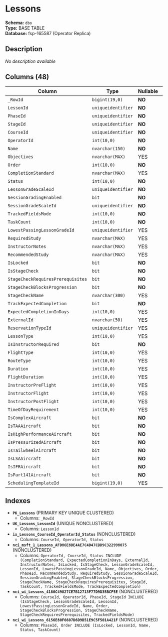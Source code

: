 # Lessons

**Schema:** `dbo`  
**Type:** BASE TABLE  
**Database:** fsp-165587 (Operator Replica)

## Description

*No description available*

## Columns (48)

| Column | Type | Nullable | Default | Keys | Description |
|--------|------|----------|---------|------|-------------|
| `_RowId` | `bigint(19,0)` | **NO** | `-` | PK | - |
| `LessonId` | `uniqueidentifier` | **NO** | `-` | - | - |
| `PhaseId` | `uniqueidentifier` | **NO** | `-` | - | - |
| `StageId` | `uniqueidentifier` | **NO** | `-` | - | - |
| `CourseId` | `uniqueidentifier` | **NO** | `-` | - | - |
| `OperatorId` | `int(10,0)` | **NO** | `-` | - | - |
| `Name` | `nvarchar(150)` | **NO** | `-` | - | - |
| `Objectives` | `nvarchar(MAX)` | YES | `-` | - | - |
| `Order` | `int(10,0)` | **NO** | `-` | - | - |
| `CompletionStandard` | `nvarchar(MAX)` | YES | `-` | - | - |
| `Status` | `int(10,0)` | **NO** | `-` | - | - |
| `LessonGradeScaleId` | `uniqueidentifier` | **NO** | `-` | - | - |
| `SessionGradingEnabled` | `bit` | **NO** | `-` | - | - |
| `SessionGradeScaleId` | `uniqueidentifier` | **NO** | `-` | - | - |
| `TrackedFieldsMode` | `int(10,0)` | **NO** | `-` | - | - |
| `TaskCount` | `int(10,0)` | **NO** | `-` | - | - |
| `LowestPassingLessonGradeId` | `uniqueidentifier` | YES | `-` | - | - |
| `RequiredStudy` | `nvarchar(MAX)` | YES | `-` | - | - |
| `InstructorNotes` | `nvarchar(MAX)` | YES | `-` | - | - |
| `RecommendedStudy` | `nvarchar(MAX)` | YES | `-` | - | - |
| `IsLocked` | `bit` | **NO** | `-` | - | - |
| `IsStageCheck` | `bit` | **NO** | `-` | - | - |
| `StageCheckRequiresPrerequisites` | `bit` | **NO** | `-` | - | - |
| `StageCheckBlocksProgression` | `bit` | **NO** | `-` | - | - |
| `StageCheckName` | `nvarchar(300)` | YES | `-` | - | - |
| `TrackExpectedCompletion` | `bit` | **NO** | `-` | - | - |
| `ExpectedCompletionInDays` | `int(10,0)` | YES | `-` | - | - |
| `ExternalId` | `nvarchar(50)` | YES | `-` | - | - |
| `ReservationTypeId` | `uniqueidentifier` | YES | `-` | - | - |
| `LessonType` | `int(10,0)` | YES | `-` | - | - |
| `IsInstructorRequired` | `bit` | **NO** | `-` | - | - |
| `FlightType` | `int(10,0)` | YES | `-` | - | - |
| `RouteType` | `int(10,0)` | YES | `-` | - | - |
| `Duration` | `int(10,0)` | YES | `-` | - | - |
| `FlightDuration` | `int(10,0)` | YES | `-` | - | - |
| `InstructorPreFlight` | `int(10,0)` | YES | `-` | - | - |
| `InstructorFlight` | `int(10,0)` | YES | `-` | - | - |
| `InstructorPostFlight` | `int(10,0)` | YES | `-` | - | - |
| `TimeOfDayRequirement` | `int(10,0)` | YES | `-` | - | - |
| `IsComplexAircraft` | `bit` | **NO** | `-` | - | - |
| `IsTAAAircraft` | `bit` | **NO** | `-` | - | - |
| `IsHighPerformanceAircraft` | `bit` | **NO** | `-` | - | - |
| `IsPressurizedAircraft` | `bit` | **NO** | `-` | - | - |
| `IsTailwheelAircraft` | `bit` | **NO** | `-` | - | - |
| `IsLSAAircraft` | `bit` | **NO** | `-` | - | - |
| `IsIFRAircraft` | `bit` | **NO** | `-` | - | - |
| `IsPart141Aircraft` | `bit` | **NO** | `-` | - | - |
| `SchedulingTemplateId` | `bigint(19,0)` | YES | `-` | - | - |

## Indexes

- **`PK_Lessons`** (PRIMARY KEY UNIQUE CLUSTERED)
  - Columns: `_RowId`
- **`UK_Lessons_LessonId`** (UNIQUE NONCLUSTERED)
  - Columns: `LessonId`
- **`ix_Lessons_CourseId_OperatorId_Status`** (NONCLUSTERED)
  - Columns: `CourseId, OperatorId, Status`
- **`nci_msft_1_Lessons_AFD86E8DE4AE7C4D47CBD9C322998075`** (NONCLUSTERED)
  - Columns: `OperatorId, CourseId, Status INCLUDE (CompletionStandard, ExpectedCompletionInDays, ExternalId, InstructorNotes, IsLocked, IsStageCheck, LessonGradeScaleId, LessonId, LowestPassingLessonGradeId, Name, Objectives, Order, PhaseId, RecommendedStudy, RequiredStudy, SessionGradeScaleId, SessionGradingEnabled, StageCheckBlocksProgression, StageCheckName, StageCheckRequiresPrerequisites, StageId, TaskCount, TrackedFieldsMode, TrackExpectedCompletion)`
- **`nci_wi_Lessons_4180C49827CE7B12713F77D9D35BCF5E`** (NONCLUSTERED)
  - Columns: `CourseId, OperatorId, PhaseId, StageId INCLUDE (IsStageCheck, LessonGradeScaleId, LessonId, LowestPassingLessonGradeId, Name, Order, StageCheckBlocksProgression, StageCheckName, StageCheckRequiresPrerequisites, TrackedFieldsMode)`
- **`nci_wi_Lessons_6156E80F6607D6D9B51E9C5F501A421F`** (NONCLUSTERED)
  - Columns: `PhaseId, Order INCLUDE (IsLocked, LessonId, Name, Status, TaskCount)`
